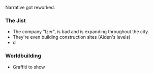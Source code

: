 Narrative got reworked.

### The Jist
- The company "Izer", is bad and is expanding throughout the city.
- They're even building construction sites (Aiden's levels)
- d

### Worldbuilding
- Graffiti to show 